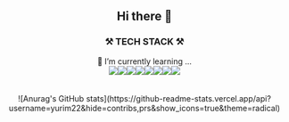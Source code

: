 <div align="center">
  <h2> Hi there 👋 </h2>
  <h3> ⚒ TECH STACK ⚒ </h3>
  🌱 I’m currently learning ...
  <div style="display:flex; align-items:center; justify-content:center;">
    <img src="https://img.shields.io/badge/Javascript-f4a261?style=flat-square&logo=Javascript&logoColor=white"/>
    <img src="https://img.shields.io/badge/Typescript-3766AB?style=flat-square&logo=Typescript&logoColor=white"/>
    <img src="https://img.shields.io/badge/Angular-DD0031?style=flat-square&logo=Angular&logoColor=white"/>
    <img src="https://img.shields.io/badge/React-61DAFB?style=flat-square&logo=React&logoColor=white"/>
    <img src="https://img.shields.io/badge/RxJS-B7178C?style=flat-square&logo=ReactiveX&logoColor=white"/>
    <img src="https://img.shields.io/badge/NestJS-E0234E?style=flat-square&logo=NestJS&logoColor=white"/>
    <img src="https://img.shields.io/badge/GraphQL-E434AA?style=flat-square&logo=GraphQL&logoColor=white"/>
    <img src="https://img.shields.io/badge/Prisma-2D3748?style=flat-square&logo=Prisma&logoColor=white"/>
  </div>
  <br/>
  <br/>
</div>
<center>![Anurag's GitHub stats](https://github-readme-stats.vercel.app/api?username=yurim22&hide=contribs,prs&show_icons=true&theme=radical)
</center>
